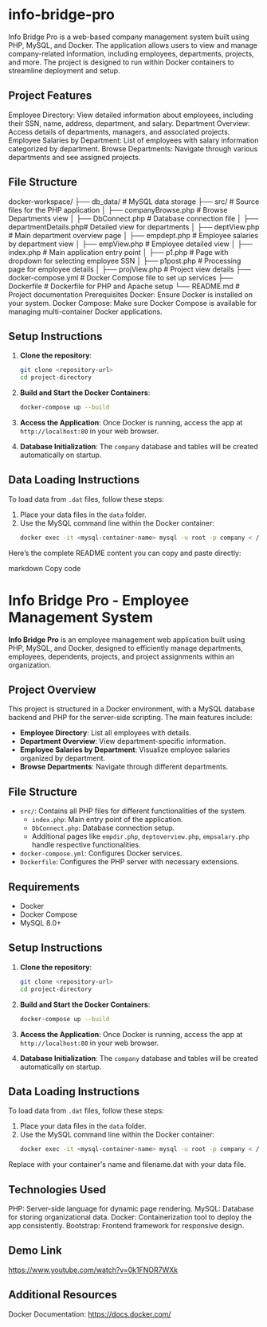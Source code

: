 # info-bridge-pro
Info Bridge Pro is a web-based company management system built using PHP, MySQL, and Docker. The application allows users to view and manage company-related information, including employees, departments, projects, and more. The project is designed to run within Docker containers to streamline deployment and setup.

## Project Features
Employee Directory: View detailed information about employees, including their SSN, name, address, department, and salary.
Department Overview: Access details of departments, managers, and associated projects.
Employee Salaries by Department: List of employees with salary information categorized by department.
Browse Departments: Navigate through various departments and see assigned projects.
## File Structure
docker-workspace/
├── db_data/                 # MySQL data storage
├── src/                     # Source files for the PHP application
│   ├── companyBrowse.php    # Browse Departments view
│   ├── DbConnect.php        # Database connection file
│   ├── departmentDetails.php# Detailed view for departments
│   ├── deptView.php         # Main department overview page
│   ├── empdept.php          # Employee salaries by department view
│   ├── empView.php          # Employee detailed view
│   ├── index.php            # Main application entry point
│   ├── p1.php               # Page with dropdown for selecting employee SSN
│   ├── p1post.php           # Processing page for employee details
│   ├── projView.php         # Project view details
├── docker-compose.yml       # Docker Compose file to set up services
├── Dockerfile               # Dockerfile for PHP and Apache setup
└── README.md                # Project documentation
Prerequisites
Docker: Ensure Docker is installed on your system.
Docker Compose: Make sure Docker Compose is available for managing multi-container Docker applications.
## Setup Instructions

1. **Clone the repository**:
    ```bash
    git clone <repository-url>
    cd project-directory
    ```

2. **Build and Start the Docker Containers**:
    ```bash
    docker-compose up --build
    ```

3. **Access the Application**:
   Once Docker is running, access the app at `http://localhost:80` in your web browser.

4. **Database Initialization**:
   The `company` database and tables will be created automatically on startup.

## Data Loading Instructions

To load data from `.dat` files, follow these steps:

1. Place your data files in the `data` folder.
2. Use the MySQL command line within the Docker container:
   ```bash
   docker exec -it <mysql-container-name> mysql -u root -p company < /data/filename.dat


Here’s the complete README content you can copy and paste directly:

markdown
Copy code
# Info Bridge Pro - Employee Management System

**Info Bridge Pro** is an employee management web application built using PHP, MySQL, and Docker, designed to efficiently manage departments, employees, dependents, projects, and project assignments within an organization.

## Project Overview

This project is structured in a Docker environment, with a MySQL database backend and PHP for the server-side scripting. The main features include:
- **Employee Directory**: List all employees with details.
- **Department Overview**: View department-specific information.
- **Employee Salaries by Department**: Visualize employee salaries organized by department.
- **Browse Departments**: Navigate through different departments.

## File Structure

- `src/`: Contains all PHP files for different functionalities of the system.
  - `index.php`: Main entry point of the application.
  - `DbConnect.php`: Database connection setup.
  - Additional pages like `empdir.php`, `deptoverview.php`, `empsalary.php` handle respective functionalities.
- `docker-compose.yml`: Configures Docker services.
- `Dockerfile`: Configures the PHP server with necessary extensions.

## Requirements

- Docker
- Docker Compose
- MySQL 8.0+

## Setup Instructions

1. **Clone the repository**:
    ```bash
    git clone <repository-url>
    cd project-directory
    ```

2. **Build and Start the Docker Containers**:
    ```bash
    docker-compose up --build
    ```

3. **Access the Application**:
   Once Docker is running, access the app at `http://localhost:80` in your web browser.

4. **Database Initialization**:
   The `company` database and tables will be created automatically on startup.

## Data Loading Instructions

To load data from `.dat` files, follow these steps:

1. Place your data files in the `data` folder.
2. Use the MySQL command line within the Docker container:
   ```bash
   docker exec -it <mysql-container-name> mysql -u root -p company < /data/filename.dat
Replace <mysql-container-name> with your container's name and filename.dat with your data file.

## Technologies Used
PHP: Server-side language for dynamic page rendering.
MySQL: Database for storing organizational data.
Docker: Containerization tool to deploy the app consistently.
Bootstrap: Frontend framework for responsive design.

## Demo Link
https://www.youtube.com/watch?v=0k1FNOR7WXk&nbsp;

## Additional Resources
Docker Documentation: https://docs.docker.com/
